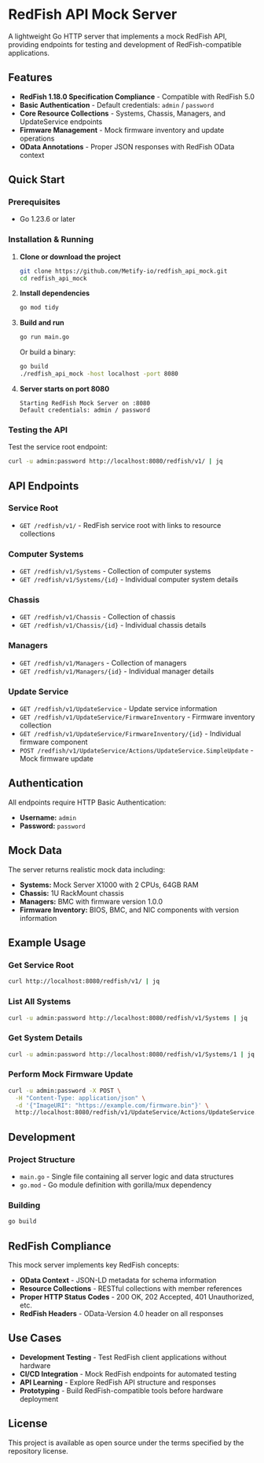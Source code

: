 # RedFish API Mock Server

A lightweight Go HTTP server that implements a mock RedFish API, providing endpoints for testing and development of RedFish-compatible applications.

## Features

- **RedFish 1.18.0 Specification Compliance** - Compatible with RedFish 5.0
- **Basic Authentication** - Default credentials: `admin` / `password`
- **Core Resource Collections** - Systems, Chassis, Managers, and UpdateService endpoints
- **Firmware Management** - Mock firmware inventory and update operations
- **OData Annotations** - Proper JSON responses with RedFish OData context

## Quick Start

### Prerequisites

- Go 1.23.6 or later

### Installation & Running

1. **Clone or download the project**

   ```bash
   git clone https://github.com/Metify-io/redfish_api_mock.git
   cd redfish_api_mock
   ```

2. **Install dependencies**

   ```bash
   go mod tidy
   ```

3. **Build and run**

   ```bash
   go run main.go
   ```

   Or build a binary:

   ```bash
   go build
   ./redfish_api_mock -host localhost -port 8080
   ```

4. **Server starts on port 8080**

   ```
   Starting RedFish Mock Server on :8080
   Default credentials: admin / password
   ```

### Testing the API

Test the service root endpoint:

```bash
curl -u admin:password http://localhost:8080/redfish/v1/ | jq
```

## API Endpoints

### Service Root

- `GET /redfish/v1/` - RedFish service root with links to resource collections

### Computer Systems

- `GET /redfish/v1/Systems` - Collection of computer systems
- `GET /redfish/v1/Systems/{id}` - Individual computer system details

### Chassis

- `GET /redfish/v1/Chassis` - Collection of chassis
- `GET /redfish/v1/Chassis/{id}` - Individual chassis details

### Managers

- `GET /redfish/v1/Managers` - Collection of managers
- `GET /redfish/v1/Managers/{id}` - Individual manager details

### Update Service

- `GET /redfish/v1/UpdateService` - Update service information
- `GET /redfish/v1/UpdateService/FirmwareInventory` - Firmware inventory collection
- `GET /redfish/v1/UpdateService/FirmwareInventory/{id}` - Individual firmware component
- `POST /redfish/v1/UpdateService/Actions/UpdateService.SimpleUpdate` - Mock firmware update

## Authentication

All endpoints require HTTP Basic Authentication:

- **Username:** `admin`
- **Password:** `password`

## Mock Data

The server returns realistic mock data including:

- **Systems:** Mock Server X1000 with 2 CPUs, 64GB RAM
- **Chassis:** 1U RackMount chassis
- **Managers:** BMC with firmware version 1.0.0
- **Firmware Inventory:** BIOS, BMC, and NIC components with version information

## Example Usage

### Get Service Root

```bash
curl http://localhost:8080/redfish/v1/ | jq
```

### List All Systems

```bash
curl -u admin:password http://localhost:8080/redfish/v1/Systems | jq
```

### Get System Details

```bash
curl -u admin:password http://localhost:8080/redfish/v1/Systems/1 | jq
```

### Perform Mock Firmware Update

```bash
curl -u admin:password -X POST \
  -H "Content-Type: application/json" \
  -d '{"ImageURI": "https://example.com/firmware.bin"}' \
  http://localhost:8080/redfish/v1/UpdateService/Actions/UpdateService.SimpleUpdate
```

## Development

### Project Structure

- `main.go` - Single file containing all server logic and data structures
- `go.mod` - Go module definition with gorilla/mux dependency

### Building

```bash
go build
```

## RedFish Compliance

This mock server implements key RedFish concepts:

- **OData Context** - JSON-LD metadata for schema information
- **Resource Collections** - RESTful collections with member references
- **Proper HTTP Status Codes** - 200 OK, 202 Accepted, 401 Unauthorized, etc.
- **RedFish Headers** - OData-Version 4.0 header on all responses

## Use Cases

- **Development Testing** - Test RedFish client applications without hardware
- **CI/CD Integration** - Mock RedFish endpoints for automated testing
- **API Learning** - Explore RedFish API structure and responses
- **Prototyping** - Build RedFish-compatible tools before hardware deployment

## License

This project is available as open source under the terms specified by the repository license.
